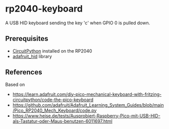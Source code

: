 # rp2040-keyboard

A USB HID keyboard sending the key 'c' when GPIO 0 is pulled down.

## Prerequisites
* [CircuitPython](https://circuitpython.org/) installed on the RP2040
* [adafruit_hid](https://github.com/adafruit/Adafruit_CircuitPython_Bundle/releases/) library

## References

Based on
* https://learn.adafruit.com/diy-pico-mechanical-keyboard-with-fritzing-circuitpython/code-the-pico-keyboard
* https://github.com/adafruit/Adafruit_Learning_System_Guides/blob/main/Pico_RP2040_Mech_Keyboard/code.py
* https://www.heise.de/tests/Ausprobiert-Raspberry-Pico-mit-USB-HID-als-Tastatur-oder-Maus-benutzen-6011697.html
